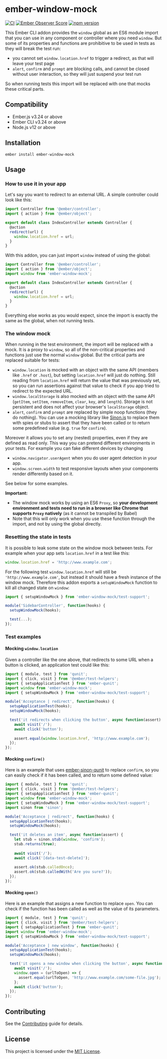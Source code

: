# ember-window-mock

[![CI](https://github.com/kaliber5/ember-window-mock/actions/workflows/ci.yml/badge.svg)](https://github.com/kaliber5/ember-window-mock/actions/workflows/ci.yml)
[![Ember Observer Score](https://emberobserver.com/badges/ember-window-mock.svg)](https://emberobserver.com/addons/ember-window-mock)
[![npm version](https://badge.fury.io/js/ember-window-mock.svg)](https://badge.fury.io/js/ember-window-mock)

This Ember CLI addon provides the `window` global as an ES6 module import that you can use in any component or controller where
you need `window`. But some of its properties and functions are prohibitive to be used 
in tests as they will break the test run:
* you cannot set `window.location.href` to trigger a redirect, as that will leave your test page
* `alert`, `confirm` and `prompt` are blocking calls, and cannot be closed without user interaction, so they will just
suspend your test run

So when running tests this import will be replaced with one that mocks these critical parts.


Compatibility
------------------------------------------------------------------------------

* Ember.js v3.24 or above
* Ember CLI v3.24 or above
* Node.js v12 or above


Installation
------------------------------------------------------------------------------

```
ember install ember-window-mock
```

Usage
------------------------------------------------------------------------------

### How to use it in your app

Let's say you want to redirect to an external URL. A simple controller could look like this:

```js
import Controller from '@ember/controller';
import { action } from '@ember/object';

export default class IndexController extends Controller {
  @action
  redirect(url) {
    window.location.href = url;
  }
}
``` 

With this addon, you can just import `window` instead of using the global:

```js
import Controller from '@ember/controller';
import { action } from '@ember/object';
import window from 'ember-window-mock';

export default class IndexController extends Controller {
  @action
  redirect(url) {
    window.location.href = url;
  }
}
```  

Everything else works as you would expect, since the import is exactly the same as the global, when not running tests. 

### The window mock

When running in the test environment, the import will be replaced with a mock. It is a proxy to `window`, so all of the 
non-critical properties and functions just use the normal `window` global. But the critical parts are replaced suitable 
for tests:
* `window.location` is mocked with an object with the same API (members like `.href` or `.host`), but setting 
`location.href` will just do nothing. Still reading from `location.href` will return the value that was previously set, 
so you can run assertions against that value to check if you app tried to redirect to the expected URL.
* `window.localStorage` is also mocked with an object with the same API (`getItem`, `setItem`, `removeItem`, `clear`, `key`, and `length`). Storage is not persistent and does not affect your browser's `localStorage` object.
* `alert`, `confirm` and `prompt` are replaced by simple noop functions (they do nothing). You can use a mocking library
like [Sinon.js](http://sinonjs.org/) to replace them with spies or stubs to assert that they have been called or to 
return some predefined value (e.g. `true` for `confirm`).

Moreover it allows you to set any (nested) properties, even if they are defined as read only. This way you can pretend
different environments in your tests. For example you can fake different devices by changing
* `window.navigator.userAgent` when you do user agent detection in your app.
* `window.screen.width` to test responsive layouts when your components render differently based on it.

See below for some examples.

**Important:**
* The window mock works by using an ES6 `Proxy`, so **your development environment and tests need to run in a browser like Chrome that 
supports `Proxy` natively** (as it cannot be transpiled by Babel) 
* Note that this will only work when you use these function through the import, and not by using the global directly.

### Resetting the state in tests

It is possible to leak some state on the window mock between tests. For example when your app sets `location.href` in a 
test like this:

```js 
window.location.href = 'http://www.example.com';
```

For the following test `window.location.href` will still be `'http://www.example.com'`, but instead it should have a 
fresh instance of the window mock. Therefore this addon exports a `setupWindowMock` function to kill all changed state on `window`:

```js
import { setupWindowMock } from 'ember-window-mock/test-support';

module('SidebarController', function(hooks) {
  setupWindowMock(hooks);

  test(...);
});
```

### Test examples

#### Mocking `window.location`

Given a controller like the one above, that redirects to some URL when a button is clicked, an application test could like this:

```js
import { module, test } from 'qunit';
import { click, visit } from '@ember/test-helpers';
import { setupApplicationTest } from 'ember-qunit';
import window from 'ember-window-mock';
import { setupWindowMock } from 'ember-window-mock/test-support';

module('Acceptance | redirect', function(hooks) {
  setupApplicationTest(hooks);
  setupWindowMock(hooks);

  test('it redirects when clicking the button', async function(assert) {
    await visit('/');
    await click('button');
    
    assert.equal(window.location.href, 'http://www.example.com');
  });
});
```

#### Mocking `confirm()`

Here is an example that uses [ember-sinon-qunit](https://github.com/elwayman02/ember-sinon-qunit) to replace `confirm`, 
so you can easily check if it has been called, and to return some defined value:

```js
import { module, test } from 'qunit';
import { click, visit } from '@ember/test-helpers';
import { setupApplicationTest } from 'ember-qunit';
import window from 'ember-window-mock';
import { setupWindowMock } from 'ember-window-mock/test-support';
import sinon from 'sinon';

module('Acceptance | redirect', function(hooks) {
  setupApplicationTest(hooks);
  setupWindowMock(hooks);

  test('it deletes an item', async function(assert) {
    let stub = sinon.stub(window, 'confirm');
    stub.returns(true);
    
    await visit('/');
    await click('[data-test-delete]');
    
    assert.ok(stub.calledOnce);
    assert.ok(stub.calledWith('Are you sure?'));
  });
});
``` 

#### Mocking `open()`

Here is an example that assigns a new function to replace `open`.
You can check if the function has been called as well as the value of its parameters.

```js
import { module, test } from 'qunit';
import { click, visit } from '@ember/test-helpers';
import { setupApplicationTest } from 'ember-qunit';
import window from 'ember-window-mock';
import { setupWindowMock } from 'ember-window-mock/test-support';

module('Acceptance | new window', function(hooks) {
  setupApplicationTest(hooks);
  setupWindowMock(hooks);

  test('it opens a new window when clicking the button', async function(assert) {
    await visit('/');
    window.open = (urlToOpen) => {
      assert.equal(urlToOpen, 'http://www.example.com/some-file.jpg');
    };
    await click('button');
  });
});
```

Contributing
------------------------------------------------------------------------------

See the [Contributing](CONTRIBUTING.md) guide for details.


License
------------------------------------------------------------------------------

This project is licensed under the [MIT License](LICENSE.md).

